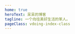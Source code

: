 ```yaml
---
home: true
heroText: 呆呆的博客
tagline: 一个向往美好生活的笨人。
pageClass: vdoing-index-class
---
```


<ClientOnly>
  <IndexBigImg />
  <Fantasy index="true" />
  <WebInfo/>
</ClientOnly>
